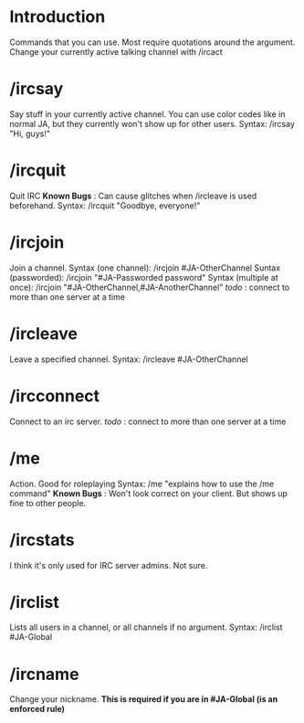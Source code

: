 # Introduction #

Commands that you can use. Most require quotations around the argument. Change your currently active talking channel with /ircact


# /ircsay #
Say stuff in your currently active channel. You can use color codes like in normal JA, but they currently won't show up for other users.
Syntax: /ircsay "Hi, guys!"

# /ircquit #
Quit IRC
**Known Bugs** : Can cause glitches when /ircleave is used beforehand.
Syntax: /ircquit "Goodbye, everyone!"

# /ircjoin #
Join a channel.
Syntax (one channel): /ircjoin #JA-OtherChannel
Suntax (passworded): /ircjoin "#JA-Passworded password"
Syntax (multiple at once): /ircjoin "#JA-OtherChannel,#JA-AnotherChannel"
_todo_ : connect to more than one server at a time

# /ircleave #
Leave a specified channel.
Syntax: /ircleave #JA-OtherChannel

# /ircconnect #
Connect to an irc server.
_todo_ : connect to more than one server at a time

# /me #
Action. Good for roleplaying
Syntax: /me "explains how to use the /me command"
**Known Bugs** : Won't look correct on your client. But shows up fine to other people.

# /ircstats #
I think it's only used for IRC server admins. Not sure.

# /irclist #
Lists all users in a channel, or all channels if no argument.
Syntax: /irclist #JA-Global

# /ircname #
Change your nickname. **This is required if you are in #JA-Global (is an enforced rule)**